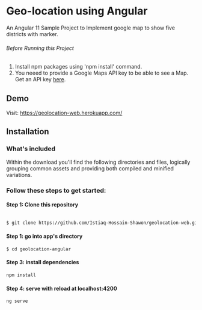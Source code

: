 # Geo-location using Angular 
An Angular 11 Sample Project to Implement google map to show  five districts with marker.

###### Before Running this Project
 1. Install npm packages using 'npm install' command.
 2. You neeed to provide a Google Maps API key to be able to see a Map. Get an API key [here](https://developers.google.com/maps/documentation/javascript/get-api-key?hl=en#key). 

## Demo

Visit: https://geolocation-web.herokuapp.com/


## Installation

### What's included

Within the download you'll find the following directories and files, logically grouping common assets and providing both compiled and minified variations.

### Follow these steps to get started:

#### Step 1: Clone this repository
``` bash

$ git clone https://github.com/Istiaq-Hossain-Shawon/geolocation-web.git
```
#### Step 1: go into app's directory
```
$ cd geolocation-angular
```
#### Step 3: install dependencies
```
npm install
```
#### Step 4: serve with  reload at localhost:4200
```
ng serve
```

